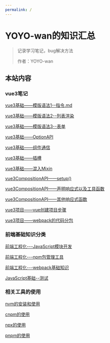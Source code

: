 ```yaml
---
permalink: /
---
```


# YOYO-wan的知识汇总

> 记录学习笔记，bug解决方法
>
> 作者：YOYO-wan

## 本站内容

### vue3笔记
[vue3基础——模版语法1--指令.md](/vue3笔记/模版语法1--指令.md) 

[vue3基础——模版语法2--列表渲染](/vue3笔记/模版语法2--列表渲染.md)  

[vue3基础——模版语法3--表单](/vue3笔记/模版语法3--表单.md)  

[vue3基础——OptionAPI](/vue3笔记/语法基础--OptionAPI.md)  

[vue3基础——组件通信](/vue3笔记/组件化基础--组件通信.md)  

[vue3基础——插槽](/vue3笔记/组件化基础--插槽.md)  

[vue3基础——混入Mixin](/vue3笔记/组件化基础--混入Mixin.md)  

[vue3CompositionAPI——setup()](/vue3笔记/组合式API--setup.md)  

[vue3CompositionAPI——声明响应式以及工具函数](/vue3笔记/组合式API--声明响应式以及工具函数.md)

[vue3CompositionAPI——其他响应式函数](/vue3笔记/组合式API--其他响应式函数.md)

[vue3项目——vue创建项目步骤](/vue3笔记/vue创建项目步骤.md)  

[vue3项目——webpack的代码分包](/vue3笔记/webpack的代码分包.md)  

### 前端基础知识分类
[前端工程化---JavaScript模块开发](/前端基础知识/前端工程化/JavaScript模块开发.md)

[前端工程化---npm包管理工具](/前端基础知识/前端工程化/npm包管理工具.md)

[前端工程化---webpack基础知识](/前端基础知识/前端工程化/webpack基础知识.md)

[JavaScript基础--测试](/前端基础知识/JavaScript/测试.md)


### 相关工具的使用
[nvm的安装和使用](/工具用法/nvm的安装和使用.md)  

[cnpm的使用](/工具用法/cnpm的使用.md)  

[npx的使用](/工具用法/npx的使用.md)  

[pnpm的使用](/工具用法/pnpm的使用.md)  




